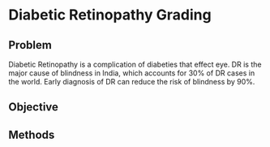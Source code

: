 # Diabetic Retinopathy Grading

## Problem
Diabetic Retinopathy is a complication of diabeties that effect eye. DR is the major cause of blindness in India, which accounts for 30% of DR cases in the world. Early diagnosis of DR can reduce the risk of blindness by 90%.

## Objective

## Methods




